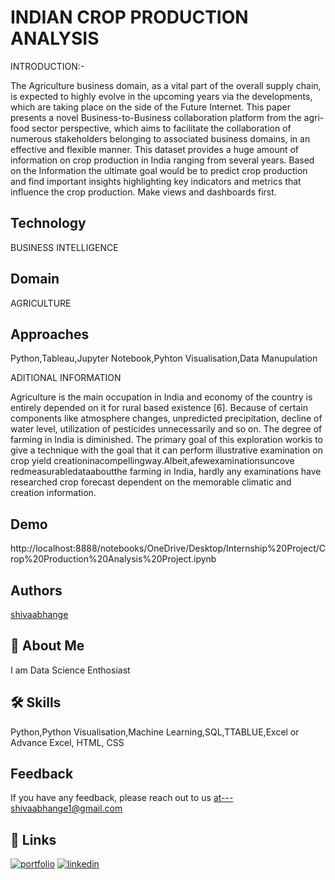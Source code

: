 
# INDIAN CROP PRODUCTION ANALYSIS
INTRODUCTION:-

The Agriculture business domain, as a vital part of the overall supply chain, is expected 
to highly evolve in the upcoming years via the developments, which are taking place on 
the side of the Future Internet. This paper presents a novel Business-to-Business 
collaboration platform from the agri-food sector perspective, which aims to facilitate the 
collaboration of numerous stakeholders belonging to associated business domains, in an 
effective and flexible manner.
This dataset provides a huge amount of information on crop production in India ranging 
from several years. Based on the Information the ultimate goal would be to predict crop 
production and find important insights highlighting key indicators and metrics that 
influence the crop production.
Make views and dashboards first.
##  Technology
BUSINESS INTELLIGENCE
## Domain
AGRICULTURE
## Approaches
Python,Tableau,Jupyter Notebook,Pyhton Visualisation,Data Manupulation

ADITIONAL INFORMATION

Agriculture is the main occupation in India and economy 
of the country is entirely depended on it for rural based 
existence [6]. Because of certain components like 
atmosphere changes, unpredicted precipitation, decline of 
water level, utilization of pesticides unnecessarily and so 
on. The degree of farming in India is diminished. The 
primary goal of this exploration workis to give a technique 
with the goal that it can perform illustrative examination 
on crop yield 
creationinacompellingway.Albeit,afewexaminationsuncove
redmeasurabledataaboutthe farming in India, hardly any 
examinations have researched crop forecast dependent on 
the memorable climatic and creation information.


## Demo

http://localhost:8888/notebooks/OneDrive/Desktop/Internship%20Project/Crop%20Production%20Analysis%20Project.ipynb


## Authors
[shivaabhange](https://github.com/shivaabhange)


## 🚀 About Me
I am Data Science Enthosiast


## 🛠 Skills
Python,Python Visualisation,Machine Learning,SQL,TTABLUE,Excel or Advance Excel, HTML, CSS


## Feedback

If you have any feedback, please reach out to us at---shivaabhange1@gmail.com


## 🔗 Links
[![portfolio](https://img.shields.io/badge/my_portfolio-000?style=for-the-badge&logo=ko-fi&logoColor=white)]( https://drive.google.com/drive/u/0/folders/1yyeCqKmNFgn3CEJdZT6IW5DocI4TkSia)
[![linkedin](https://img.shields.io/badge/linkedin-0A66C2?style=for-the-badge&logo=linkedin&logoColor=white)](https://www.linkedin.com/in/kondiba-abhange-80b720111/)


